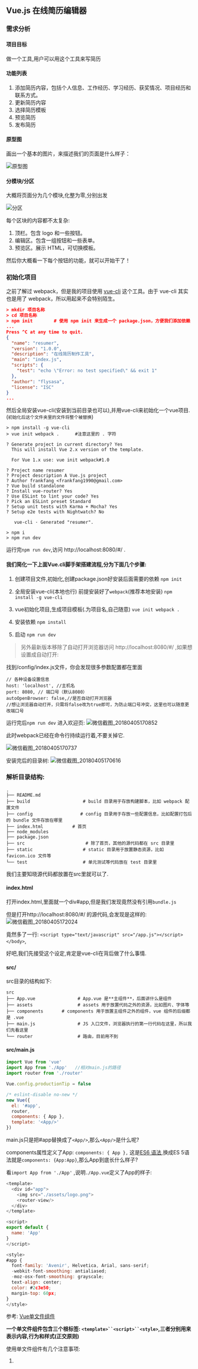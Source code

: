 ## Vue.js 在线简历编辑器

### 需求分析

#### 项目目标
做一个工具,用户可以用这个工具来写简历

#### 功能列表
1. 添加简历内容，包括个人信息、工作经历、学习经历、获奖情况、项目经历和联系方式。
2. 更新简历内容
3. 选择简历模板
4. 预览简历
5. 发布简历

#### 原型图
画出一个基本的图片，来描述我们的页面是什么样子：

![原型图](https://i.loli.net/2018/04/05/5ac5de54c1be1.png)

#### 分模块/分区
大概将页面分为几个模块,化整为零,分别出发

![分区](https://i.loli.net/2018/04/05/5ac5de86bf2c4.png)

每个区块的内容都不太复杂:
1. 顶栏。包含 logo 和一些按钮。
2. 编辑区。包含一组按钮和一些表单。
3. 预览区。展示 HTML，可切换模板。

然后你大概看一下每个按钮的功能，就可以开始干了！

### 初始化项目
之前了解过 webpack，但是我的项目使用 [vue-cli](https://github.com/vuejs/vue-cli) 这个工具。由于 vue-cli 其实也是用了 webpack，所以用起来不会特别陌生。

```json
> mkdir 项目名称
> cd 项目名称
> npm init        # 使用 npm init 来生成一个 package.json，方便我们添加依赖
...
Press ^C at any time to quit.
{
  "name": "resumer",
  "version": "1.0.0",
  "description": "在线简历制作工具",
  "main": "index.js",
  "scripts": {
    "test": "echo \"Error: no test specified\" && exit 1"
  },
  "author": "flysasa",
  "license": "ISC"
}
...
```
然后全局安装vue-cli(安装到当前目录也可以),并用vue-cli来初始化一个vue项目.(`初始化后这个文件夹里的文件将整个被替换`)
```
> npm install -g vue-cli
> vue init webpack .      #注意这里的 . 字符

? Generate project in current directory? Yes
  This will install Vue 2.x version of the template.

  For Vue 1.x use: vue init webpack#1.0

? Project name resumer
? Project description A Vue.js project
? Author frankfang <frankfang1990@gmail.com>
? Vue build standalone
? Install vue-router? Yes
? Use ESLint to lint your code? Yes
? Pick an ESLint preset Standard
? Setup unit tests with Karma + Mocha? Yes
? Setup e2e tests with Nightwatch? No

   vue-cli · Generated "resumer".

> npm i
> npm run dev
```

运行完`npm run dev`,访问 http://localhost:8080/#/ .

#### 我们简化一下上面Vue.cli脚手架搭建流程,分为下面几个步骤:

1. 创建项目文件,初始化,创建package.json好安装后面需要的依赖
`npm init` 

2. 全局安装vue-cli(本地也行) 前提安装好了`webpack`(推荐本地安装)
`npm install -g vue-cli`

3. vue初始化项目,生成项目模板(.为项目名,自己随意)
`vue init webpack .`  

4. 安装依赖
`npm install`

5. 启动
`npm run dev`

> 另外最新版本移除了自动打开浏览器访问 http://localhost:8080/#/ ,如果想设置成自动打开:

找到/config/index.js文件，你会发现很多参数配置都在里面
```
// 各种设备设置信息
host: 'localhost', //主机名
port: 8080, // 端口号（默认8080）
autoOpenBrowser: false,//是否自动打开浏览器
//想让浏览器自动打开，只需将false改为true即可，为防止端口号冲突，这里也可以随意更改端口号
```

运行完后`npm run dev` 进入欢迎页: 
![微信截图_20180405170852](https://i.loli.net/2018/04/05/5ac5e7b0a1129.png)

此时webpack已经在命令行持续运行着,不要关掉它.

![微信截图_20180405170737](https://i.loli.net/2018/04/05/5ac5e7e673d77.png)

安装完后的目录树: 
![微信截图_20180405170616](https://i.loli.net/2018/04/05/5ac5e714ca8c6.png)

### 解析目录结构:
```
.
├── README.md
├── build                    # build 目录用于存放构建脚本，比如 webpack 配置文件
├── config                  # config 目录用于存放一些配置信息，比如配置打包后的 bundle 文件存放在哪里
├── index.html           # 首页
├── node_modules    
├── package.json    
├── src                       # 除了首页，其他的源代码都在 src 目录里
├── static                   # static 目录用于放置静态资源，比如 favicon.ico 文件等
└── test                     # 单元测试等代码放在 test 目录里
```

我们主要知晓源代码都放置在src里就可以了.


#### index.html
打开index.html,里面就一个div#app,但是我们发现竟然没有引用`bundle.js`

但是打开http://localhost:8080/#/ 的源代码,会发现是这样的: 
![微信截图_20180405172024](https://i.loli.net/2018/04/05/5ac5ea85c5f53.png)

竟然多了一行:
`<script type="text/javascript" src="/app.js"></script></body>`,

好吧,我们先接受这个设定,肯定是vue-cli在背后做了什么事情.

#### src/
src目录的结构如下:
```
src
├── App.vue                # App.vue 是**主组件**，后面讲什么是组件
├── assets                 # assets 用于放置代码之外的资源，比如图片、字体等
├── components       # components 用于放置主组件之外的组件，vue 组件的后缀都是 .vue
├── main.js                # JS 入口文件，浏览器执行的第一行代码在这里，所以我们先看这里
└── router                 # 路由，目前用不到
```

#### src/main.js
```js
import Vue from 'vue'
import App from './App'   //相对main.js的路径
import router from './router'

Vue.config.productionTip = false

/* eslint-disable no-new */
new Vue({
  el: '#app',
  router,
  components: { App },
  template: '<App/>'
})
```

main.js只是把#app替换成了`<App/>`,那么`<App/>`是什么呢?

components属性定义了App: `components: { App },` 这是[ES6 语法](https://developer.mozilla.org/zh-CN/docs/Web/JavaScript/Reference/Operators/Object_initializer#属性定义),换成ES 5语法就是`components: {App:App}`,那么App到底长什么样子?

看`import App from './App'` ,说明`./App.vue`定义了App的样子:
```js
<template>
  <div id="app">
    <img src="./assets/logo.png">
    <router-view/>
  </div>
</template>

<script>
export default {
  name: 'App'
}
</script>

<style>
#app {
  font-family: 'Avenir', Helvetica, Arial, sans-serif;
  -webkit-font-smoothing: antialiased;
  -moz-osx-font-smoothing: grayscale;
  text-align: center;
  color: #2c3e50;
  margin-top: 60px;
}
</style>
```

参考: [Vue单文件组件](https://cn.vuejs.org/v2/guide/single-file-components.html#search-query-sidebar)

**一个单文件组件包含三个根标签: `<template>``<script>``<style>`,三者分别用来表示内容,行为和样式(正交原则)**

使用单文件组件有几个注意事项:

1. <template>有且就有一个儿子标签:
```html
示例1:
<template><div></div><template>  正确
示例2:
<template><div></div><div></div><template>  会报错
示例3:
<template> 你好 </template>  会报错
```

2. `<script>`里面必须包含`export default{}`,也就是说必须默认导出一个对象,对象的属性见文档.

3. `<style>`默认只支持CSS,想要支持SCSS请看[vue-cli webpack 模板的文档](http://vuejs-templates.github.io/webpack/pre-processors.html)


### modify
我们来修改App.vue.webpack已经在watch文件了,所以改完代码,你直接切到浏览器就可以看到效果(连刷新都不用).

#### 改template和style
```js
//APP.vue
<template>
  <div>
    <p>你好</p>
  </div>
</template>

<script>
export default {
  name: 'app'
}
</script>

<style>
  p{color:red}
</style>
```

结果: 
![微信截图_20180405225110](https://i.loli.net/2018/04/05/5ac6380812b2b.png)

#### 加个data
```js
<template>
  <div>
    <p>{{text}}</p>
  </div>
</template>

<script>
export default {
  name: 'app',
  data: {
    text: '你好'
  }
}
</script>

<style>
  p{color:red}
</style>
```

![微信截图_20180405225425](https://i.loli.net/2018/04/05/5ac638b1022d3.png)

发现没有出现`你好`,出错了:

这时候排查错误:
1. 看看命令行有没有报错
2. 看看浏览器有没有报错

命令行没报错,浏览器:
>  [Vue warn]: The "data" option should be a function that returns a per-instance value in component definitions.

报错data应该是一个function.看看单文件组件的文档,应该改成这样:
```js
<script>
export default {
  name: 'app',
  data: function(){
    return {
      text: '你好'
    }
  }
}
</script>
```
报错更奇怪了: 
![微信截图_20180405230123](https://i.loli.net/2018/04/05/5ac63ad895346.png)

原来这是ESLint插件认为我们写的代码不符合规范,意思是: 
1. 函数的圆括号前面要加一个空格
2. 花括号前面要加一个空格

我们此时有两个选择: 
1. 按照它的规范,修改源码
2. 禁用ESLint

- 如果你想折腾,就选1,把代码改成
```js
<script>
export default {
  name: 'app',
  data: function () {       //注意空格
    return {
      text: '你好'
    }
  }
}
</script>
```
此时不再报错: 

![微信截图_20180405230726](https://i.loli.net/2018/04/05/5ac63bb75e8c0.png)

- 如果不想折腾,就去`build/webpack.base.conf.js`里,修改一下设置,然后重新运行`npm run dev`. 我们还是选择后者吧...

```js
// 第43行
  module: {
    rules: [
      ...(config.dev.useEslint ? [createLintingRule()] : []),
      {
```
发现使用了EsLint, 在vscode里 `ctrl键 点击上面的useEslint`,即可定位到`config/index.js`里配置 `useEslint: true, // 改为false即可`

![微信截图_20180405231716](https://i.loli.net/2018/04/05/5ac63ece2264c.png)

或者刚开始`vue init`的时候,`Use ESLint to lint your code? (Y/n)` 这一步选no


> 注意但凡修改了`config里的文件`都需要关闭之前的`npm run dev`,重新运行.

重新运行发现不再报错,现在我们基本知道了一个组件要怎么写.


### 三分天下
我们的应用(App)含有三个部分: 顶栏、编辑区和预览区

所以我们新建三个组件.新建三个Vue文件:
`Topbar,ResumePreview,ResumeEditor`

![微信截图_20180406003022](https://i.loli.net/2018/04/06/5ac64f3d2d4e7.png)

此时页面如下：


![微信截图_20180406004240](https://i.loli.net/2018/04/06/5ac6520b71534.png)


#### 补充HTML & CSS
UI预览在这里: https://jirengu-inc.github.io/jrg-project-5/resumer_mockups/index.html

点击左侧`编辑`页面,可以看到页面标注

![微信截图_20180406082038](https://i.loli.net/2018/04/06/5ac6bd6b535b2.png)

有了标注我们就开始把大体的HTML和css写好.

设计稿总宽度是1440px,页面宽度如果不足 1440px,按比例缩小，最小缩小到 1024px,不兼容手机.

> 在于设计师交流之前,不要写样式代码.

下面是添加样式的过程:

- commit: add reset.css
新建reset.css于`assets`文件夹下.并在App.vue中引入`import './assets/reset.css'`
```css
/* reset.css */
*{margin:0; padding:0; box-sizing: border-box; }
*::after, *::before{box-sizing:border-box;}
```

- commit: add normalize.css
安装`normalize.css`依赖,并在App.vue中引入`import 'normalize.css/normalize.css'`
`npm install --save normalize.css`

- 将normalize.css和reset.css移到最前面
```js
//App.vue
import 'normalize.css/normalize.css'
import './assets/reset.css'

import Topbar from './components/Topbar'
import ResumeEditor from './components/ResumeEditor'
import ResumePreview from './components/ResumePreview'
```

- 添加flex布局
```html
<!-- App.vue -->
<template>
  <div class="page">
    <header>
      <Topbar/>
    </header>
    <main>
      <ResumeEditor/>
      <ResumePreview/>
    </main>
  </div>
</template>
```

```css
/* App.vue*/
<style>
  .page{
    height: 100vh;
    display: flex;
    flex-direction: column;
  }

  #topbar{
    background: #fff;
    box-shadow: 0 1px 3px 0 rgba(0,0,0,0.25);
    height: 64px;
  }
  .page>main{
    flex-grow: 1;
    min-width: 1024px;
    max-width: 1440px;
    margin: 0;
    display: flex;
    justify-content: space-around;
  }

  #resumeEditor{
    width: 35%;
    background: #444;
  }

  #resumePreview{
    width: 61.66667%;
    background: #777;
  }
  ```

  到目前为止效果如下:
  
   ![微信截图_20180406090238](https://i.loli.net/2018/04/06/5ac6c73923472.png)
   
   继续:
   - commit : [调节位置,背景色等](https://github.com/FLYSASA/project/commit/1f89a43264870207a0707dbd25a525d82b93691c)


   > 注意:Vue单文件组件定义的css样式优先级会高于主组件App.vue.

   然后,当我们把分辨率调到1440px以上之后,发现main并没有居中.

   ![微信截图_20180406094919](https://i.loli.net/2018/04/06/5ac6d22c22c10.png)

   修正如下:

   - commit: [centerd](https://github.com/FLYSASA/project/commit/7024b3f6e94e91ba2dd3209569fc53e5ff2969d1)


   另外:
   - commit : [topbar样式 间距等](https://github.com/FLYSASA/project/commit/ec440715c87d95f8550923e7e36da18f5bee5fc0)
 


看看页面效果:

![微信截图_20180406105521](https://i.loli.net/2018/04/06/5ac6e1e63ffeb.png)


### 预览
运行`npm run build`,生成dist文件,并在.gitignore里删掉 /dist/(vue默认不上传dist),然后上传至github.


![微信截图_20180406115203](https://i.loli.net/2018/04/06/5ac6eeed6b81c.png)

发现报错,找不到资源.这是因为没有**修改  `assetsPublicPath`**

`assetsPublicPath` : 资源的根目录,这个是通过http服务器运行的url路径。

找到config/index.js中的 `assetsPubulicPath` 改为: `assetsPubulicPath: '',`即可.

然后运行
```npm run build```

就会生成一个dist目录,dist文件夹里面的index.html即可以在github上预览的页面(**不过必须是 http 协议**)

跟往常的githubpages的预览链接不一样的是, 链接地址到 dist/即可.

我的预览链接: http://flysasa.top/project/3%20vue.js%E9%A1%B9%E7%9B%AE/6-vue-Resume-editor/dist/#/


---
## Resumer-editor2

UI预览在这里: https://jirengu-inc.github.io/jrg-project-5/resumer_mockups/index.html

这次直接使用上面的resumer,不再新建项目.

上面我们把页面分为三大模块:

1. Topbar
2. ResumeEditor 
3. ReseumePreview

今天我们逐个完善.

### LESS/SCSS/Stylus
之前我们写的样式都是css,现在我们想加上css预处理怎么办? 很简单,抄[vuejs-templates/webpack](https://github.com/vuejs-templates/webpack)的文档[Pre-Processors](http://vuejs-templates.github.io/webpack/pre-processors.html)章节的[示例](http://vuejs-templates.github.io/webpack/pre-processors.html)即可:

为了让node-sass顺利安装,首先在命令行运行:
```
export SASS_BINARY_SITE="https://npm.taobao.org/mirrors/node-sass"
```
然后
```
npm install --save sass-loader node-sass
```

> commit: [add](https://github.com/FLYSASA/project/commit/daf282a805f6ac8571d11d8f4c77fec4b5f010e8)

为什么要安装`sass-loader node-sass`呢? 因为不装就报错了,你可以先试试不装`sass-loader node-sass`会怎样.

> 你见的bug越多, 你改bug就改的越快.

上面用的是scss,如果你喜欢Stylus/LESS,请自行摸索.

同理,如果你要使用其它预编译的HTML或JS,都可以做到,看上面的文档操作.

### 更多HTML和CSS

#### Topbar

> commit: [添加两个按钮](https://github.com/FLYSASA/project/commit/724783e6e5e5d841fa2bd9e8acd3419f5c306153)


#### ResumeEditor

先写基本HTML,CSS
> commit: [添加左侧导航](https://github.com/FLYSASA/project/commit/6165ac2d58f763813cc1c9ceae4f78dec98b9907)
> commit: [tab切换](https://github.com/FLYSASA/project/commit/81a1d71da6225010bc389732a2ea4ff39d913b91)

另外在写v-for时vscode会红线报错,如下:

![QQ截图20180409142159](https://i.loli.net/2018/04/09/5acb06c1ccdb4.png)

原因: vue在升级到2.2后，当在组件中使用 v-for 时， key 现在是必须的。这是ESlint的功能,对vue进行了eslint检查.那么我们就把eslint对该插件的检查关闭,在vscode中,打开`文件>首选项>设置`找到 vetur.configuration 把  `"vetur.validation.template": true`  改成`"vetur.validation.template": false,`保存,发现不报错了
解决办法: 参考-http://www.cnblogs.com/zhouyangla/p/7081077.html

然后是重点,添加SVG icon.
所有的icon可以在[这里下载](https://github.com/jirengu-inc/jrg-project-5/blob/master/resumer_assets/svg.zip)


> commit:将所有SVG文件放到 static/svg_icons/下

接下来可能有点难以理解,我们要写一个脚本（放在build文件下）,这个脚本会把所有的SVG文件拼成一个文件:

> commit: [使用脚本将所有svg拼成一个svg,原来的多个svg变成多个symbol](https://github.com/FLYSASA/project/commit/f0025fb9d0582fb1d427876f1f671be600a3b66c)

然后运行`node build/svg-symbols.js`脚本,得到`src/assets/icons.js`

> commit: [运行 node build/svg-symbols.js](https://github.com/FLYSASA/project/commit/f0025fb9d0582fb1d427876f1f671be600a3b66c)

最后将SVG Symbols插入到页面里

> commit: [将SVG插入到body内1](https://github.com/FLYSASA/project/commit/83de96cf0073f0e2eafddff9c7e05ae9b3ed2dae)

> commit:[修正](https://github.com/FLYSASA/project/commit/3c0411febb90213b43c049624a9d2d59898f734a)

添加SVG icon结束,页面效果如下: 


[QQ截图20180409151441](https://i.loli.net/2018/04/09/5acb1b27ebee7.png)

看到body下面的svg标签了吗?

![QQ截图20180412151528](https://i.loli.net/2018/04/12/5acf0a34d737e.png)

那么如何使用这些SVG icon呢?
简要说明一下,只要在页面任意地方使用
```
<svg>
  <use xlink:href="#icon-xxx"></use>
</svg>
```
就可以展示id为`icon-xxx`的图标了.

那么开始使用SVG icon吧:
> commit: [bio重命名为profile](https://github.com/FLYSASA/project/commit/152679e73c5204d6b4cacedd4b303d577fd0200b)
> commit: [将visibleItems改为config](https://github.com/FLYSASA/project/commit/c5a3d60579d0de1c2aa91d3b728baf3118af7e5c)
> commit: [使用SVG图标](https://github.com/FLYSASA/project/commit/6ce9844abe415c2ec9b399e72c19c26931f32c10)

效果: 
![QQ截图20180409154755](https://i.loli.net/2018/04/09/5acb1b3b501fa.png)

>另外: 无法在.vue文件中使用tab扩展,可以:https://segmentfault.com/q/1010000008680303?_ea=1713330


##### 1总结图标(本地symbol)引入:
1. 打开iconfont官网,选择需要的图标添加至项目,下载至本地
2. 解压后的svg_icons文件夹放在项目文件目录static下.
3. 将脚本文件`svg-symbols.js`放在build下
4. 使用命令 ` node build/svg-symbols.js`,打包后在`src/assets`里得到icons.js icons整合文件.
5. 在主组件App.vue中引入 `import icons form './assets/icons'`
6. 创建created回调:
```js
created: {
  document.body.insertAdjacentHTML('afterbegin',icons)   //插入到body下第一个标签前面
}
```
7. 使用:  
```html
<ol>
  <li v-for="(item,index) in resume.config"   
      :class="{active: item.field === selected}"
      @click="selected = item.field">   <!-- 点击赋给该图标active属性 -->
          <svg class="icon">
              <use :xlink:href="`#icon-${item.icon}`"></use>    <!-- ${}占位符 -->
          </svg> 
  </li>
</ol>
``` 

```js
data(){
  return{
    resume: {
      config: [
          { field: 'profile', icon: 'id' },
          { field: 'work history', icon: 'work' },
          { field: 'education', icon: 'book' },
          { field: 'projects', icon: 'heart' },
          { field: 'awards', icon: 'cup' },
          { field: 'contacts', icon: 'phone' }
      ]
    }
  }
}
```

8. 在主组件中引入属性:
```css
  svg.icon{            //symbol iconfont属性
    height: 1em;
    width: 1em;
    fill: currentColor;
    vertical-align: -0.1em;
    font-size: 16px;
  }

```

#### 2总结图标(线上symbol引入):
1. 在iconfont上将图标添加至项目
2. 生成在线链接,将链接插入到index.html: 如:
`<script src="//at.alicdn.com/t/font_623227_jvull62u1vklz0k9.js"></script>`
3. 在App.vue中插入属性:
```css
  svg.icon{            //symbol iconfont属性
    height: 1em;
    width: 1em;
    fill: currentColor;
    vertical-align: -0.1em;
    font-size: 16px;
  }
```
4. 写html
```html
<ol>
  <li v-for="(item,index) in resume.config"   
      :class="{active: item.field === selected}"
      @click="selected = item.field">   <!-- 点击赋给该图标active属性 -->
          <svg class="icon">
              <use :xlink:href="`#icon-${item.icon}`"></use>    <!-- ${}占位符 -->
          </svg> 
  </li>
</ol>
``` 
5. 写data:
```js
data(){
  return{
    resume: {
      config: [
          { field: 'profile', icon: 'id' },
          { field: 'work history', icon: 'work' },
          { field: 'education', icon: 'book' },
          { field: 'projects', icon: 'heart' },
          { field: 'awards', icon: 'cup' },
          { field: 'contacts', icon: 'phone' }
      ]
    }
  }
}
```

<hr>


#### 接下来完善panels: 
> commit:[显示第一个panel的内容](https://github.com/FLYSASA/project/commit/488a14d0c70e775ce4f7bc71f489ec2497406b18)

效果如下: 

![QQ截图20180409161223](https://i.loli.net/2018/04/09/5acb2077b3956.png)

然后给第二个panel加点数据看看效果:

```
'work history': [
            {company: 'AL', content: '我的第二份工作是'},
            {company: 'TX', content: '我的第一份工作是'},
          ],
```

效果令人激动:

![QQ截图20180409161537](https://i.loli.net/2018/04/09/5acb213d26bf8.png)

由于work history属性是个数组,所以我们要判断一下数据类型:

> commit: [resume属性同时支持数组和对象](https://github.com/FLYSASA/project/commit/6a5a61b2316fe7777c7c701f93f63ed22634b9ec)

效果如下: 
![Animation](https://i.loli.net/2018/04/09/5acb25a4eb7b0.gif)



###  预览功能
首先想一个问题:
> ResumePreview的数据(data)从哪来?

当然是从ResumeEditor来,对吧.

> 但是并列组件如何拿到数据呢?

方案一: 
最傻的办法是在ResumePreview里去读ResumeEditor的data.
这种办法是可以的,但是有一个[耦合性] 太高的问题

假如ResumePreview代码是这样的:
```js
export default {
  name: 'ResumePreview',
  data: function(){
     return readResumeFromResumeEditor() // 这个函数的具体实现我们不管
  }
}
```

你会发现,ResumePreview严重依赖ResumeEditor,换句话说,ResumePreview必须和ResumeEditor在一起,ResumePreview 不能从其他的地方读入 resume 数据。

这样的代码就很不优雅.

方案二:

将数据处理出来.  我们能不能把resume的数据独立出来,专门供ResumeEditor,ResumePreview甚至其它组件来使用呢? 可以.大概思路是这样:
```js
// ResumeEditor
import globalData from 'globalData'
export default {
  name: 'ResumeEditor',
  data: function(){
    return {
      selected: 'profile',
      resume: globalData.getResume()
    }
  }
}

// ResumePreview
import globalData from 'globalData'
export default {
  name: 'ResumePreview',
  data: function(){
    return {
      resume: globalData.getResume()
    }
  }
}
```

这样依赖,ResumeEditor和ResumePreview互不干涉,只是数据来自同一个地方.

ResumeEditor 改了 resume 之后，由于 ResumePreview 用的是同一个 resume，所以立马就知道 resume 变化了（Vue.js 可以监听任意一个对象的变化）。

> Tips：可以通过添加中间层来降低耦合

<hr>

## Vuex

### 全局数据源
基于方案二,我们再进一步想,为什么不把所有的数据都交给globalData来控制呢?

上文中 ResumeEditor 的 selected 属性没有交给 globalData 管理，万一另一个组件要用这个 selected 呢？所以我们还不如把所有的数据都交给 globalData 来控制。

这样,globalData就叫做**全局数据源**,管理所有的数据.

### 双向绑定 V.S 单向绑定
前面我们学过,可以用Vue.js添加双向绑定:

```
<input v-model="xxx">
```
实际上,双向绑定不是魔法,上面的代码基本等价于

```
<input :value="xxx" @input="xxx = $evevt.target.value">  //@input监听input事件
```

也就是说:
> 双向绑定 = 单向绑定 + UI事件监听

通过这个[JSBin](http://js.jirengu.com/duzo/1/edit?html,console,output),应该可以理解这一点.

#### 那么Vuex为什么推荐单向绑定呢? 

为了[控制欲]

双向绑定是很方便,因为data和页面内容是自动同步的.

但是正因为这个[自动同步],所以有些人不喜欢双向绑定.「自动同步」意味着你不知道 data 什么时候就变了（when），也不知道是谁变的（who），变成了什么也不通知你（what）。

当然你可以加一个watch来监听data的变化,但这就显得很复杂了.

单向绑定牺牲一部分的便捷性,换来更大的**控制力**

单向绑定大概的思路就是:
1. 所有的数据只有一份
2. 一旦数据变化,就去更新页面(data -> 页面  单向绑定)
3. 如果用户在页面上做了变动,那么就把变动手动收集起来(而不是自动的),合并到现有的数据中.

你会发现单向绑定的思路其实也有双向绑定的意味,只不过重点在于**不是自动的**

单向绑定还有其他优点,请看[这个知乎回答](https://www.zhihu.com/question/49964363)

#### 使用Vuex
Vuex 就是单向数据绑定的践行者之一

最好先过一遍Vuex的文档,来了解Vuex. 需要:
1. copy - run - modify文档中的例子
2. 了解五个核心概念: Store、Getters、Mutations、Actions 和 Modules

[Vuex文档](http://vuex.vuejs.org/zh-cn/installation.html)

#### 引入Vuex 运行Vuex文档中的例子

首先我们要把 Vuex 文档里最简单的例子运行在我们的页面里：
步骤:
1. 运行`npm install vuex --save`
commit : [npm install vuex --save](https://github.com/FLYSASA/project/commit/eca557614fa39692893b4f6bd85294210fa405f0)

2. 按照文档中[项目结构](https://vuex.vuejs.org/zh-cn/structure.html)部署文件目录 
新建store文件夹

3. 按照 [文档简单例子新建最简单的store](http://vuex.vuejs.org/zh-cn/getting-started.html)
commit: [改变目录结构,创建store](https://github.com/FLYSASA/project/commit/a8f59297084ea8466c2ea5b9d7fff117e8859ea6)

4. 运行例子
commit: [运行文档中的例子](https://github.com/FLYSASA/project/commit/25e7ac7d497264cf473c08d8f5458c83b0a816d8)


![Animation1](https://i.loli.net/2018/04/12/5acf367857541.gif)


## 改写data
将原有数据移动到store里
commit: [移动数据到store](https://github.com/FLYSASA/project/commit/10655107e3253b39d7561b9c5bb6fe3d91721994)

我们把selected和resume移到store里会发现tab无法切换

这是因为默认computed只能用于读数据,如果你还想写数据(比如click给selected赋值item.field),就要用到Vue的
[setter/getter功能](https://cn.vuejs.org/v2/guide/computed.html#计算-setter) .

如果想知道如何实现setter和getter,参考 [MDN 的文档](https://developer.mozilla.org/zh-CN/docs/Web/JavaScript/Reference/Global_Objects/Object/defineProperty#一般的_Setters_和_Getters)

> commit: [使用setter让数据可写](https://github.com/FLYSASA/project/commit/a12e5ac7f2de9776856501e5f3b73d318ac2e57c)
> commit: [删除Vuex测试代码](https://github.com/FLYSASA/project/commit/45b6dc6a05b51205b1f70a9b72ecb3e4495fb3c2)

### ResumeEditor 和 ResumePreview 使用同一个store
你可以看到我们的store是放到<App/>主组件上的,所以所有组件都可以使用 `this.$store`来访问到它. (**在Vue中所有全局变量都用$开头**)

我们来试试在ResumePreview里访问resume数据.

> commit: [show resume](https://github.com/FLYSASA/project/commit/6df95210db68bfbc987ecfd09e3ebd4f2782933a)

刷新页面,resume数据全部展示:

![QQ截图20180412202526](https://i.loli.net/2018/04/12/5acf504119ffe.png)

1. 不要一次写太多代码,要小步快跑
2. 目前页面的样式错乱了,我们需要修复,千万不要等bug积累多了再修复

> commit:[使用min-width代替width]https://github.com/FLYSASA/project/commit/bec57e676940095775f9f3bc2fc9adb87bd875aa

接下来我们让ResumePreview变得完整点/好看点:

> commit: [显示简介、工作经历和毕业院校](https://github.com/FLYSASA/project/commit/50e9e4569f09ec751728b11f433a38c9c7125f03)
> commit: [获奖情况和联系方式](https://github.com/FLYSASA/project/commit/b0f9ad748ea4c680a84c228bcce9ec3dd1e4b2e8)


#### 阶段总结:
如何引入vuex并使用?
步骤:
1. 运行 `npm install vuex --save`
2. 在src下新建store(库)文件夹,在里面新建index.js
3. index.js新建内容: 参考文档:https://vuex.vuejs.org/zh-cn/state.html
```js
//引入vuex vue
import Vuex from 'vuex'  
import Vue from 'vue'

Vue.use(Vuex)   //Vuex机制从根组件将store注入到子组件必备


export default new Vuex.Store({   //输出 并创建Vuex.Store的实例
    state:{   //数据data储存在里面
      xxx:{}
    },
    //事件存储在mutations里
    mutations: {
      f1(state,payload){   //回调函数将state作为第一个参数,payload是额外参数
        state.xxx = payload  //关于 payload 看这里 http://vuex.vuejs.org/zh-cn/mutations.html#提交载荷（payload）
      }
    }
})
```
4. 主组件引入store. 
```js
import store from './store/index'  //引入store库

export default {
  store,                          //store作为选项注入,同时也注入到子组件
  ...
}
```

5. 子组件引入store
```js
export default {
  computed: {         //子组件获取store数据一定要放在computed计算属性里面
      变量名: {       //将数据赋给这个变量名,同时使用getter和setter让数据可读可写
        get(){
          return this.$store.state.XXX  //数据存储在全局变量store下的state里
        },
        //数据可写,value为写入值
        set(value){
          return this.$store.commit('f1',value)  //改变状态state值的唯一方法是提交mutation,在分组件中使用this.$store.commit()提交给mutation中的函数f1,然后改变state或其属性
        }
      },
      //不需要可写直接:
      变量名2(){
        return this.$store.state.XXX
      }
  }
}
```

---
预览链接: http://flysasa.top/project/3%20vue.js%E9%A1%B9%E7%9B%AE/6-vue-Resume-editor/dist/#/
源码: https://github.com/FLYSASA/project/tree/master/3%20vue.js%E9%A1%B9%E7%9B%AE/6-vue-Resume-editor

#### 此阶段问题:
在页面左边修改 resume，会发现 ResumePreview 不会自动更新


---
### 最终阶段-单向数据流

什么是单向数据流?
简单来说就是把一切双向绑定的语法都禁用,同时只在一个地方改动数据,那么留下来的就是单向数据流.


单向数据流: 
- v-model 不允许使用，因为这是双向绑定语法。
（注意，但是 v-model 配合 computed 的 get 和 set 是可以的，因为数据的操作依然是我们手动控制的，并不是自动双向绑定）
- 「所有的数据改动」必须放在 store 里完成。


#### 让panel编辑的时候在preview中同步响应

commit: [使用Vuex思想重构](https://github.com/FLYSASA/project/commit/1dd86a3d791df06631e3e3bb880e02e6640dfac5)

> 不使用v-model双向绑定.

commit: [引入object-path,使所有字段可编辑](https://github.com/FLYSASA/project/commit/cd4a508faaf4635e9285e8c6eef9aefc348b14d6)

##### 如何使用object-path?
参考: https://www.npmjs.com/package/object-path
作用: 使用路径访问深层属性.

1. `npm install object-path --save`
2. 在index.js中引入: 
```js
import objectPath from 'object-bath'

mutations:{
  updataResume(state,{path,value}){
    objectPath.set(state.resume,path,value)   //使用objectPath对象的set方法将第一个参数设置属性为path,值为value,path是个字符串
  }
}
```

3. 在input中传入参数, @input= "f1(`${item.field}.${key}`,$event.target.value)"  即可,然后在函数中作为参数如:
`f1(path,value){}`


<hr>

### 将数据保存至localStorage  

> commit: [将数据保存至localStorage](https://github.com/FLYSASA/project/commit/5fc9926118f013b34752979e5b52074081257510)

至此,不管怎么刷新页面,页面输入的数据还是不变.

#### 添加注册和登录

> commit: [点击注册按钮弹出对话框](https://github.com/FLYSASA/project/commit/851f20b464e75accafad93a302d7bbb097f98ba5)

#### 总结为什么点击父组件的按钮,子组件显示?
主组件和子组件的通信: 
- 如果是传输data,则将data变量绑定在父组件中的子组件显示标签内.
**如何绑定?**
```html
<!-- 父组件 -->
<template>
  <div id="topbar">
    <div class="wrapper">
        <span class="logo">Resumer</span>
        <div class="actions">
          <a href="#" class="button primary" @click.prevent="signUpDialogVisible = true">注册</a>
          <MyDialog title="注册" :visible="signUpDialogVisible"  @close="signUpDialogVisible = false">
            我就是slot内容 
          </MyDialog>
          <a href="#" class="button">登录</a>
          <button class="button primary">保存</button>
          <button class="button">预览</button>
        </div>
    </div>
 </div>
</template>
```
在上面,父组件中的子组件标签是 `<MyDialog>`
绑定前,一定要记得在父组件的data中**声明**该属性对应的value变量初始值,负责会报错,`signUpDialogVisible undefined`
```js
//父组件
data(){
  signUpDialogVisible: true
}
```
**想要给子组件绑定属性data,需要使用 v-bind:属性名="xxx",在这里的是`visible`. 因为部署在子组件的标签内,所以子组件就能接收到.**


**如何接收?**
父组件使用`:visible="xxx"`,传递自定义 visible属性过来,值是变量`signUpDialogVisible`即true. 
子组件首先使用props接收该属性,这样父子组件变量互通,一方改变另一方也变化,完成通信:
```js
export default {
  props: ['visible','title']   //因为title不需要自定义,所以不需要使用v-bind.
}
```

**如何使用**
```html
<!-- 子组件 -->
<template>
  <div class="wrapper" v-show="visible">  <!-- 父组件传过来的visible属性对应的值决定显隐 -->
      <div class="dialog">
          <header>
              {{title}}                   <!-- 父组件传过来的title属性对应值 -->
              <span class="close" @click="close">X</span>  
          </header>
          <main>
              <slot></slot>   <!-- 在父组件中的子组件标签内 写上内容,如上面的 `我就是slot内容`会被填充到<slot>里面 -->
          </main>
      </div>
  </div>
</template>
```


- 如果是事件通信,即在子组件内部触发父组件的事件.需要使用 `this.$emit('事件名')`
如:
```js
methods: {
      close(){
          this.$emit('close')  //引号里面的close是父组件的事件,外面的close是子组件本身的close事件.
  }
```
首先决定在子组件哪个位置进行触发事件,这里是绑定在span标签上,如果点击该标签触发 `@click="close"`事件,如果想触发父组件的close事件,需要在父组件的子组件标签上绑定一个自定义监听事件. 这样才能触发,如:
```html
<!-- 主组件 -->
<MyDialog title="注册" :visible="signUpDialogVisible"  @close="signUpDialogVisible = false">
            我就是slot内容 
</MyDialog>
```
上面在父组件的子组件标签上绑定了一个 `v-on:close="signUpDialogVisible = false"` 的事件,v-on监听close, this.$emit('close')一旦被触发, 就完成赋值`signUpDialogVisible = false`,完成事件通信.

> 弄懂通信方式后,就很好实现显隐问题了.  
1. 给父组件的注册a标签绑定一个 `@click.prevent="signUpDialogVisible = true"` ,控制变量signUpDialogVisible的值(初始在data里定义为false).
2. 给父组件的子组件标签绑定一个 `:visible="signUpDialogVisible"` (传递显隐属性)  `@close="signUpDialogVisible = false"`(改变显隐属性值)
3. 给子组件外围div绑定`v-show="visible"`
4. 给子组件内部的span  关闭标签绑定  `@click="close"`

整个逻辑就是: 点击主组件注册按钮visble的值变为true >>> 子组件接收到visible属性值, v-show="true"对话框显示. >>> 子组件点击关闭标签触发this.$emit('close') >>> 父组件中将visible值重新改为false >>> 子组件 v-show="false"隐藏

<hr>

### 使用leancloud注册
1. `npm install leancloud-storage --save`  
安装Leancloud SDK https://leancloud.cn/docs/sdk_setup-js.html
2. 初始化:https://leancloud.cn/docs/sdk_setup-js.html#hash20935048
3. 在leancloud新建应用resume,进入 控制台 > 设置 > 应用 Key 来获取 App ID 以及 App Key。
```js
//初始化
import Vue from 'vue'
import AV from 'leancloud-storage'

var APP_ID = 'sbLVjiiurqmnXDdi0zBJsy35-gzGzoHsz'
var APP_KEY = 'q68Gdtw5uPzJNDvCpYijbluS'

AV.init({
    appId: APP_ID,
    appKey: APP_KEY
})

```


commit: [leancloud注册](https://github.com/FLYSASA/project/commit/2129cfb21d12c9741375109b384fafc3942b5531)

#### 我们总结一下leancloud注册绑定输入框的流程: 
1. 运行`npm install leancloud-storage --save` 下载依赖
2. 在src/lib(依赖库,没有的话新建一个) 新建leancloud.js文件
3. 封装配置leancloud文件,初始化:
```js
//leancloud.js
import AV from 'leancloud-storage'  //引入
//初始化,绑定自己账号的id和key
var APP_ID = 'sbLVjiiurqmnXDdi0zBJsy35-gzGzoHsz'
var APP_KEY = 'q68Gdtw5uPzJNDvCpYijbluS'

AV.init({
    appId: APP_ID,
    appKey: APP_KEY
})

export default AV  //输出AV对象,方便其它组件调用
```
4. 封装组件SignUpForm.vue (注册对话框),内容如下:
```html
<template>
  <div>
      <form @submit.prevent="signUp">   <!-- 将form表单的提交显式改为自定义的signUp方法 -->
          <div class="row">
              <label>用户名</label>
              <input type="text" v-model="formData.username">
          </div>
          <div class="row">
              <label>密码</label>
              <input type="password" v-model="formData.password">
          </div>
          <div class="actions">
              <input type="submit" value="提交">
          </div>
      </form>
  </div>
</template>
```

```js
import AV from '../lib/leancloud'    //引入AV
export default {
  name: 'SignUpForm',
  data(){
      return {
          formData:{          //定义formDate对象完成与input框的双向绑定
              username: '',
              password: ''
          }
      }
  },
  methods: {
    signUp(){
      let {username,password} = this.formData   //解构赋值, 将formData里的数据赋给变量 username,password
      var user = new AV.User()                  //参考https://leancloud.cn/docs/leanstorage-started-js.html#hash-814093878  
      user.setUsername(username)
      user.setPassword(password)
      user.signUp().then((loginedUser) => {   //loginedUser登录后返回的对象
              //注册成功触发父组件success事件,并给success回调函数传入参数
              this.$emit('success',{
                  username: loginedUser.attributes.username,
                  id: loginedUser.id
              })
          },(error)=>{
              alert(JSON.stringify(error))
          })
    }
  }
}
```
4. 父组件Topbar引入SignUpForm注册组件
这里用了`<slot>`将SignUpForm注册组件放在了 MyDialog组件下.
```html
<template>
  <div id="topbar">
    <div class="wrapper">
        <span class="logo">Resumer</span>
        <div class="actions">
          <span>{{user}}</span>   <!-- 从computed计算属性里获取,通过this.$store.state -->
          <!-- 点击注册按钮,@click.prevent阻止默认跳转,并将signUpDialogVisible = true, 此时visible = true,mydialog显示-->
          <a href="#" class="button primary" @click.prevent="signUpDialogVisible = true">注册</a>
          <MyDialog title="注册" :visible="signUpDialogVisible"  @close="signUpDialogVisible = false">
            <!-- 登录表单 -->
            <SignUpForm @success = "login($event)"/>                   <!-- 在父组件中子组件标签里写内容的话,会放在子组件的slot标签内,如果子组件没有slot标签就会被舍弃 -->
            <!-- $event是特殊变量 这里指的是this.$emit传递的参数对象 -->
          </MyDialog>
          <a href="#" class="button">登录</a>
          <button class="button primary">保存</button>
          <button class="button">预览</button>
        </div>
    </div>
 </div>
</template>

<script>
import MyDialog from './MyDialog'
import SignUpForm from './SignUpForm'
export default {
  name: "Topbar", //name作用: 1.Topbar相当于一个全局Id 2.可以不写 3.写了可以提供更好的调试信息  参见https://cn.vuejs.org/v2/api/#name
  data(){
    return {
      signUpDialogVisible: false
    }
  },
  computed: {
    user(){
      return this.$store.state.user   //主要用来在注册按钮旁边展示用户名信息
    }
  },
  components: {
    MyDialog,SignUpForm
  },
  methods: {
    //注册成功后触发父组件的登录事件
    login(user){   //user = $event
      console.log(user)
      this.signUpDialogVisible = false      //隐藏注册对话框
      this.$store.commit('setUser',user)   //改变state状态的唯一办法是提交commit,两个参数一个是 store中对应的mutations下的方法名,一个是提交载荷即参数对象
      //触发store里面的setUser方法,并传递参数user
    }
  }
};
</script>
```
> 总结流程: 用户点击注册 >>> 显示注册对话框signUpDialogVisible: true >>> 用户输入用户名和密码点击提交  >>> form表单触发自定义事件signUp()同时输入框input的值与formData对象双向绑定  >>> signUp主要是通过将用户键入的信息即formData存储到AV.User对象中 >>> 存储完后AV.User.signUp()完成注册并在返回loginedUser对象的同时触发父组件方法 `this.$emit('success',{参数对象})`,
参数对象是返回的`loginedUser对象`的两个属性 username和id  >>> 父组件触发方法success即`login($event)`  (`$event`即子组件传人的参数对象).  >>> login方法主要将this.signUpDialogVisible = false,对话框隐藏,并将子组件注册后返回的loginedUser对象的两个属性的集合,重新通过 `this.$store.commit('setUser',user)` 提交给本地store库  >>> store触发setUser方法,将传入的两个属性集合重新赋给state.user,完成更新.  >>> 父组件Topbar,通过在计算属性computed中 `user(){return this.$store.state.user }` 获取到更新后的user,然后展示到 {{user}} 页面上. 

**简化上面的流程**
- 用户点击注册按钮,输入信息,完成本地formData更新
- 将本地formData储存至AV.User云端对象上,并返回储存后的用户账户上的id和username
- 子组件通过this.$emit('success',{id,username}),触发父组件事件success
- 父组件success触发,对话框隐藏,同时将新的属性对象集合提交commit给store库.
- store库完成user对象值更新
- 父组件获取到最新的user 通过`computed: {user(){return this.$store.state.user}}`获取
- {{user}}展示在页面上

以上是我们在TodoList里做过的事情,所以每个步骤应该有个大概印象.

<hr>
一个真实的网页,应该对错误给出友好的提示:

> commit: [show errorMessage](https://github.com/FLYSASA/project/commit/b2772788586070489700471692be37ddb19ee20a)

---
> commit: [显示用户名和登出](https://github.com/FLYSASA/project/commit/a4e3245c9ed00ba3ac770e72d52c8b6502a421f8)

---
> commit: [完成登出功能](https://github.com/FLYSASA/project/commit/fe155671826d24405efa61b079e1419a51995cff)

---
> commit: [页面载入是获取已登录用户](https://github.com/FLYSASA/project/commit/3d5adad1804505d07096a2b4853d3477aa07b99d)

---
> commit: [实现登录功能](https://github.com/FLYSASA/project/commit/93af7e02ddec9779a7fb7e6fe95cdfb57ef63376)

---
> commit: [登录成功后关闭对话框,更新store](https://github.com/jirengu-inc/jrg-project-5/commit/880c89e5a38eab7f5153f2ad546c0bd6e49f05d9)

---
> commit: [登录Debug](https://github.com/FLYSASA/project/commit/79b49304e059dc8d3b75ea91245f870f8336c078)

---
> commit: [show error message](https://github.com/FLYSASA/project/commit/326b97431f915a1ed6a9b6507be7676e96a0c449)

---
### 重要bug
这个 BUG 每个使用 Vue 的人都会遇到，但可能由于不理解 [Object.defineProperty](https://developer.mozilla.org/zh-CN/docs/Web/JavaScript/Reference/Global_Objects/Object/defineProperty) 的用法，无法「独立解决」这个 BUG

**在Vue实例里面的data选项中的对象,Vue 将遍历此对象所有的属性，并使用 Object.defineProperty 把这些属性全部转为 getter/setter。**

绝对绝对绝对不能让 data 中的对象的任何一个属性值变为 undefined 或者 null， 原因见 https://cn.vuejs.org/v2/guide/reactivity.html

> 将一个对象传给data选项时,如果该对象某个属性一旦被设置为`undefined或null`,vue遍历到data选项的该属性时,由于值为null和undefined,vue无法使用 `Object.defineProperty`(赋予对象新属性) 将属性转为getter/setter. setter也就无法让watcher重新更新,致使使它关联的组件无法得以更新.

![示例](https://cn.vuejs.org/images/data.png)


commit: [修复bug](https://github.com/FLYSASA/project/commit/a5d19a263291889523b3823523b22869562ebdfe)

**写在data选项中的对象属性才具有响应式,由于 Vue 会在初始化实例时对属性执行 getter/setter 转化过程，所以属性必须在 data 对象上存在才能让 Vue 转换它，这样才能让它是响应的。**

---
另外:
```js
//App.vue
export default {
  created(){
    this.$store.commit('initState',state)   //this指的是vue实例
    this.$store.commit('setUser',getAVUser())
  }
}


